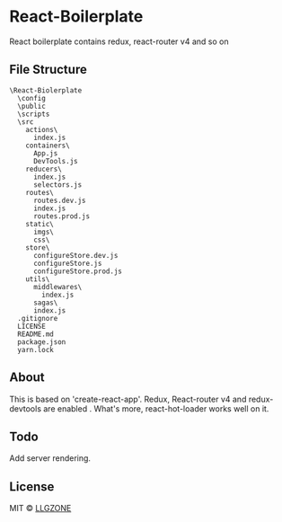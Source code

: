 # React-Boilerplate
React boilerplate contains redux, react-router v4 and so on

## File Structure
```
\React-Biolerplate
  \config
  \public
  \scripts
  \src
    actions\
      index.js
    containers\
      App.js
	  DevTools.js
	reducers\
	  index.js
	  selectors.js
	routes\
	  routes.dev.js
	  index.js
	  routes.prod.js
	static\
	  imgs\
	  css\
	store\
	  configureStore.dev.js
	  configureStore.js
	  configureStore.prod.js
	utils\
	  middlewares\
	    index.js
	  sagas\
	  index.js
  .gitignore
  LICENSE
  README.md
  package.json
  yarn.lock
```



## About

This is based on 'create-react-app'. Redux, React-router v4 and redux-devtools are enabled
. What's more, react-hot-loader works well on it.

## Todo

Add server rendering.

## License
MIT © [LLGZONE](https://github.com/LLGZONE)
